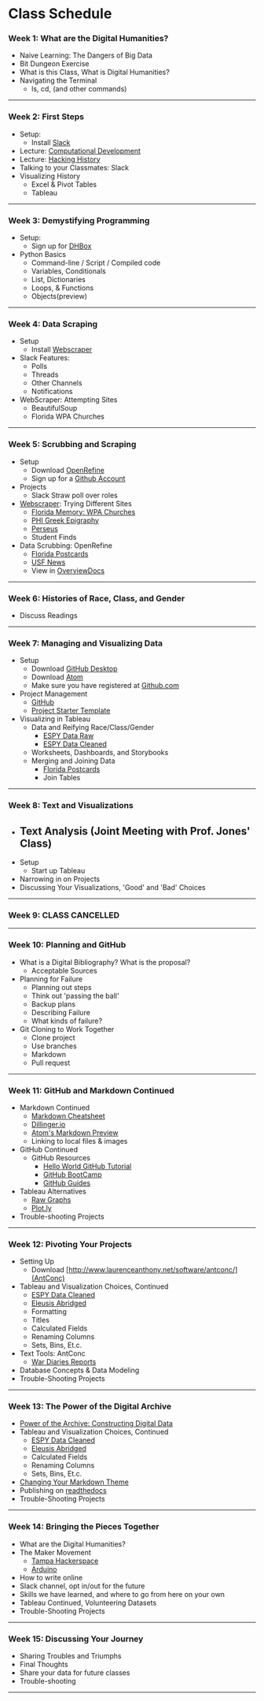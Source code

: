# Class Schedule

### Week 1: What are the Digital Humanities?
* Naive Learning: The Dangers of Big Data
* Bit Dungeon Exercise
* What is this Class, What is Digital Humanities?
* Navigating the Terminal
    - ls, cd, (and other commands)

---

### Week 2: First Steps
* Setup:
    - Install [Slack](https://slack.com)
* Lecture: [Computational Development](https://theportus.github.io/presentations/computer_evolution.html#/)
* Lecture: [Hacking History](https://theportus.github.io/presentations/hacking.html#/)
* Talking to your Classmates: Slack
* Visualizing History
    - Excel & Pivot Tables
    - Tableau

---

### Week 3: Demystifying Programming
* Setup:
    - Sign up for [DHBox](https://dhbox.org)
* Python Basics
    - Command-line / Script / Compiled code
    - Variables, Conditionals
    - List, Dictionaries
    - Loops, & Functions
    - Objects(preview)

---

### Week 4: Data Scraping
* Setup
    - Install [Webscraper](https://webscraper.io)
* Slack Features:
    - Polls
    - Threads
    - Other Channels
    - Notifications
* WebScraper: Attempting Sites
    - BeautifulSoup
    - Florida WPA Churches

---

### Week 5: Scrubbing and Scraping
* Setup
    - Download [OpenRefine](http://openrefine.org/download.html)
    - Sign up for a [Github Account](https://github.com/join)
* Projects
    - Slack Straw poll over roles
* [Webscraper](https://webscraper.io): Trying Different Sites
    - [Florida Memory: WPA Churches](https://www.floridamemory.com/collections/churchrecords/)
    - [PHI Greek Epigraphy](http://epigraphy.packhum.org/)
    - [Perseus](http://www.perseus.tufts.edu/hopper/collection?collection=Perseus:collection:Greco-Roman)
    - Student Finds
* Data Scrubbing: OpenRefine
    - [Florida Postcards](fl_postcards.xlsx)
    - [USF News](files/usfnews_2014_raw.csv)
    - View in [OverviewDocs](https://www.overviewdocs.com/)

---

### Week 6: Histories of Race, Class, and Gender

* Discuss Readings

---

### Week 7: Managing and Visualizing Data
* Setup
    - Download [GitHub Desktop](https://desktop.github.com)
    - Download [Atom](https://atom.io)
    - Make sure you have registered at [Github.com](https://github.com/join)
* Project Management
    - [GitHub](https://github.com/)
    - [Project Starter Template](https://github.com/thePortus/his4936-starter)
* Visualizing in Tableau
    - Data and Reifying Race/Class/Gender
        - [ESPY Data Raw](files/espy_executions_raw.csv)
        - [ESPY Data Cleaned](files/espy_executions.csv)
    - Worksheets, Dashboards, and Storybooks
    - Merging and Joining Data
        - [Florida Postcards](files/fl_postcards.xlsx)
        - Join Tables

---

### Week 8: Text and Visualizations

* Text Analysis (Joint Meeting with Prof. Jones' Class)
    -
* Setup
    - Start up Tableau
* Narrowing in on Projects
* Discussing Your Visualizations, 'Good' and 'Bad' Choices

---

### Week 9: CLASS CANCELLED

---

### Week 10: Planning and GitHub

* What is a Digital Bibliography? What is the proposal?
    - Acceptable Sources
* Planning for Failure
    - Planning out steps
    - Think out 'passing the ball'
    - Backup plans
    - Describing Failure
    - What kinds of failure?
* Git Cloning to Work Together
    - Clone project
    - Use branches
    - Markdown
    - Pull request

---

### Week 11: GitHub and Markdown Continued

* Markdown Continued
    - [Markdown Cheatsheet](https://github.com/adam-p/markdown-here/wiki/Markdown-Cheatsheet)
    - [Dillinger.io](http://dillinger.io/)
    - [Atom's Markdown Preview](https://atom.io/packages/markdown-preview)
    - Linking to local files & images
* GitHub Continued
    - GitHub Resources
        - [Hello World GitHub Tutorial](https://guides.github.com/activities/hello-world/)
        - [GitHub BootCamp](https://help.github.com/categories/bootcamp/)
        - [GitHub Guides](https://guides.github.com/)
* Tableau Alternatives
    - [Raw Graphs](http://rawgraphs.io/)
    - [Plot.ly](https://plot.ly/)
* Trouble-shooting Projects

---

### Week 12: Pivoting Your Projects

* Setting Up
    - Download [http://www.laurenceanthony.net/software/antconc/](AntConc)
* Tableau and Visualization Choices, Continued
    - [ESPY Data Cleaned](files/espy_executions.csv)
    - [Eleusis Abridged](files/eleusis_abridged.xlsx)
    - Formatting
    - Titles
    - Calculated Fields
    - Renaming Columns
    - Sets, Bins, Et.c.
* Text Tools: AntConc
    - [War Diaries Reports](files/war_diaries_txt_abridged.zip)
* Database Concepts & Data Modeling
* Trouble-Shooting Projects

---

### Week 13: The Power of the Digital Archive

* [Power of the Archive: Constructing Digital Data](https://theportus.github.io/presentations/presentations/hacking/archive.html)
* Tableau and Visualization Choices, Continued
    - [ESPY Data Cleaned](files/espy_executions.csv)
    - [Eleusis Abridged](files/eleusis_abridged.xlsx)
    - Calculated Fields
    - Renaming Columns
    - Sets, Bins, Et.c.
* [Changing Your Markdown Theme](https://github.com/mkdocs/mkdocs/wiki/MkDocs-Themes)
* Publishing on [readthedocs](https://readthedocs.org)
* Trouble-Shooting Projects

---

### Week 14: Bringing the Pieces Together

* What are the Digital Humanities?
* The Maker Movement
    - [Tampa Hackerspace](http://tampahackerspace.com/)
    - [Arduino](https://www.arduino.cc/)
* How to write online
* Slack channel, opt in/out for the future
* Skills we have learned, and where to go from here on your own
* Tableau Continued, Volunteering Datasets
* Trouble-Shooting Projects

---

### Week 15: Discussing Your Journey

* Sharing Troubles and Triumphs
* Final Thoughts
* Share your data for future classes
* Trouble-shooting

---
